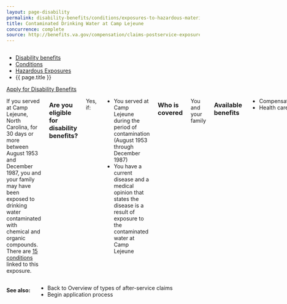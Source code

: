 ```yaml
---
layout: page-disability
permalink: disability-benefits/conditions/exposures-to-hazardous-materials/contaminated-drinking-water-at-camp-lejeune/index.html
title: Contaminated Drinking Water at Camp Lejeune
concurrence: complete
source: http://benefits.va.gov/compensation/claims-postservice-exposures-camp_lejeune_water.asp
---
```


<div class="splash" markdown="0">
<div class="row" markdown="0">
<div class="small-12 columns" markdown="0">

<ul class="breadcrumbs" role="menubar" aria-label="Primary">
<li class="parent"><a href="{{ site.url }}/disability-benefits/">Disability benefits</a></li>
<li class="parent"><a href="{{ site.url }}/disability-benefits/conditions/">Conditions</a></li>
<li class="parent"><a href="{{ site.url }}/disability-benefits/conditions/exposures-to-hazardous-materials/">Hazardous Exposures</a></li>
<li class="active">{{ page.title }}</li>
</ul>

</div>
</div>
</div>

<div class="main" role="main" markdown="0">

<div class="action-bar">
  <div class="row">
    <div class="small-12 columns">
      <a class="button small start" href="{{ site.url}}/disability-benefits/get/">Apply for Disability Benefits</a>
    </div>
  </div>  
</div>

<div class="section one" markdown="0">
<div class="primary" markdown="0">
<div class="row" markdown="0">
<div class="small-12 columns" markdown="1">

If you served at Camp Lejeune, North Carolina, for 30 days or more between August 1953 and December 1987, you and your family may have been exposed to drinking water contaminated with chemical and organic compounds. There are [15 conditions](http://www.publichealth.va.gov/exposures/camp-lejeune/index.asp) linked to this exposure. 
 
### Are you eligible for disability benefits?

Yes, if:

- You served at Camp Lejeune during the period of contamination (August 1953 through December 1987)
- You have a current disease and a medical opinion that states the disease is a result of exposure to the contaminated water at Camp Lejeune

### Who is covered 
You and your family

### Available benefits 
- Compensation 
- Health care

### How it works 
Claims are evaluated on a case-by-case basis, and additional evidence may be necessary to support your claim. VA may require you to have a medical exam to supplement the existing records.

If you have any of the following material, upload it with your online application:
- Discharge papers (DD214 or equivalent) and other proof you served at Camp Lejeune for longer than 30 days during the eligible period.
- Current medical evidence (doctor and hospital reports) stating the disease is a result of contaminated water at Camp Lejeune.

</div>
</div>
</div>

<div class="section secondary" markdown="0">
<div class="row" markdown="0">
<div class="small-12 columns" markdown="1">

#### See also:

- Back to Overview of types of after-service claims
- Begin application process

</div>
</div>
</div>



</div>
